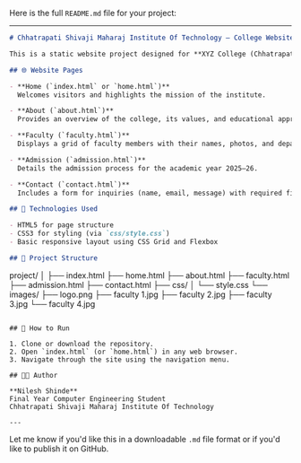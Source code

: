 Here is the full `README.md` file for your project:

---

```markdown
# Chhatrapati Shivaji Maharaj Institute Of Technology – College Website

This is a static website project designed for **XYZ College (Chhatrapati Shivaji Maharaj Institute Of Technology)**. It provides key information about the institution, including the admission process, faculty details, and contact options. This project is ideal for showcasing basic front-end web development using HTML and CSS.

## 🌐 Website Pages

- **Home (`index.html` or `home.html`)**  
  Welcomes visitors and highlights the mission of the institute.

- **About (`about.html`)**  
  Provides an overview of the college, its values, and educational approach.

- **Faculty (`faculty.html`)**  
  Displays a grid of faculty members with their names, photos, and departments.

- **Admission (`admission.html`)**  
  Details the admission process for the academic year 2025–26.

- **Contact (`contact.html`)**  
  Includes a form for inquiries (name, email, message) with required fields.

## 🧰 Technologies Used

- HTML5 for page structure
- CSS3 for styling (via `css/style.css`)
- Basic responsive layout using CSS Grid and Flexbox

## 📁 Project Structure

```

project/
│
├── index.html
├── home.html
├── about.html
├── faculty.html
├── admission.html
├── contact.html
├── css/
│   └── style.css
└── images/
├── logo.png
├── faculty 1.jpg
├── faculty 2.jpg
├── faculty 3.jpg
└── faculty 4.jpg

```

## 🚀 How to Run

1. Clone or download the repository.
2. Open `index.html` (or `home.html`) in any web browser.
3. Navigate through the site using the navigation menu.

## 👨‍💻 Author

**Nilesh Shinde**  
Final Year Computer Engineering Student  
Chhatrapati Shivaji Maharaj Institute Of Technology

---

```

Let me know if you'd like this in a downloadable `.md` file format or if you'd like to publish it on GitHub.
